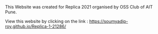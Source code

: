 This Website was created for Replica 2021 organised by OSS Club of AIT Pune.

View this website by clicking on the link : https://soumyadip-roy.github.io/Replica-1-21286/
